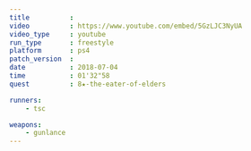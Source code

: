 ```yaml
---
title          :
video          : https://www.youtube.com/embed/5GzLJC3NyUA
video_type     : youtube
run_type       : freestyle
platform       : ps4
patch_version  :
date           : 2018-07-04
time           : 01'32"58
quest          : 8★-the-eater-of-elders

runners:
    - tsc

weapons:
    - gunlance
---
```

